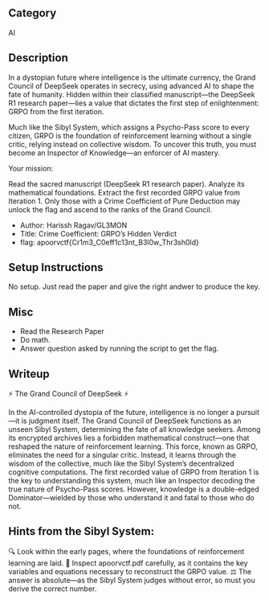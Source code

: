 ## Category
AI

## Description
In a dystopian future where intelligence is the ultimate currency, the Grand Council of DeepSeek operates in secrecy, using advanced AI to shape the fate of humanity. Hidden within their classified manuscript—the DeepSeek R1 research paper—lies a value that dictates the first step of enlightenment: GRPO from the first iteration.

Much like the Sibyl System, which assigns a Psycho-Pass score to every citizen, GRPO is the foundation of reinforcement learning without a single critic, relying instead on collective wisdom. To uncover this truth, you must become an Inspector of Knowledge—an enforcer of AI mastery.

Your mission:

Read the sacred manuscript (DeepSeek R1 research paper).
Analyze its mathematical foundations.
Extract the first recorded GRPO value from Iteration 1.
Only those with a Crime Coefficient of Pure Deduction may unlock the flag and ascend to the ranks of the Grand Council.

- Author: Harissh Ragav/GL3MON
- Title: Crime Coefficient: GRPO’s Hidden Verdict
- flag: apoorvctf{Cr1m3_C0eff1c13nt_B3l0w_Thr3sh0ld}


## Setup Instructions
No setup. Just read the paper and give the right andwer to produce the key.

## Misc
- Read the Research Paper
- Do math.
- Answer question asked by running the script to get the flag.

## Writeup
⚡ The Grand Council of DeepSeek ⚡

In the AI-controlled dystopia of the future, intelligence is no longer a pursuit—it is judgment itself. The Grand Council of DeepSeek functions as an unseen Sibyl System, determining the fate of all knowledge seekers. Among its encrypted archives lies a forbidden mathematical construct—one that reshaped the nature of reinforcement learning.
This force, known as GRPO, eliminates the need for a singular critic. Instead, it learns through the wisdom of the collective, much like the Sibyl System’s decentralized cognitive computations. The first recorded value of GRPO from Iteration 1 is the key to understanding this system, much like an Inspector decoding the true nature of Psycho-Pass scores.
However, knowledge is a double-edged Dominator—wielded by those who understand it and fatal to those who do not.

## Hints from the Sibyl System:
🔍 Look within the early pages, where the foundations of reinforcement learning are laid.
🔎 Inspect apoorvctf.pdf carefully, as it contains the key variables and equations necessary to reconstruct the GRPO value.
⚖️ The answer is absolute—as the Sibyl System judges without error, so must you derive the correct number.
